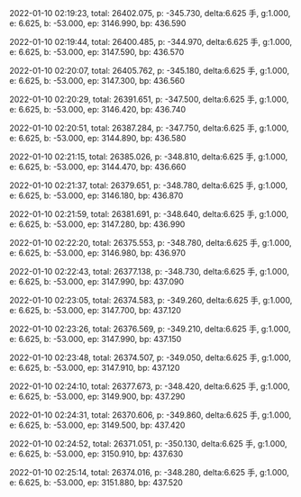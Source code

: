 2022-01-10 02:19:23, total: 26402.075, p: -345.730, delta:6.625 手, g:1.000, e: 6.625, b: -53.000, ep: 3146.990, bp: 436.590

2022-01-10 02:19:44, total: 26400.485, p: -344.970, delta:6.625 手, g:1.000, e: 6.625, b: -53.000, ep: 3147.590, bp: 436.570

2022-01-10 02:20:07, total: 26405.762, p: -345.180, delta:6.625 手, g:1.000, e: 6.625, b: -53.000, ep: 3147.300, bp: 436.560

2022-01-10 02:20:29, total: 26391.651, p: -347.500, delta:6.625 手, g:1.000, e: 6.625, b: -53.000, ep: 3146.420, bp: 436.740

2022-01-10 02:20:51, total: 26387.284, p: -347.750, delta:6.625 手, g:1.000, e: 6.625, b: -53.000, ep: 3144.890, bp: 436.580

2022-01-10 02:21:15, total: 26385.026, p: -348.810, delta:6.625 手, g:1.000, e: 6.625, b: -53.000, ep: 3144.470, bp: 436.660

2022-01-10 02:21:37, total: 26379.651, p: -348.780, delta:6.625 手, g:1.000, e: 6.625, b: -53.000, ep: 3146.180, bp: 436.870

2022-01-10 02:21:59, total: 26381.691, p: -348.640, delta:6.625 手, g:1.000, e: 6.625, b: -53.000, ep: 3147.280, bp: 436.990

2022-01-10 02:22:20, total: 26375.553, p: -348.780, delta:6.625 手, g:1.000, e: 6.625, b: -53.000, ep: 3146.980, bp: 436.970

2022-01-10 02:22:43, total: 26377.138, p: -348.730, delta:6.625 手, g:1.000, e: 6.625, b: -53.000, ep: 3147.990, bp: 437.090

2022-01-10 02:23:05, total: 26374.583, p: -349.260, delta:6.625 手, g:1.000, e: 6.625, b: -53.000, ep: 3147.700, bp: 437.120

2022-01-10 02:23:26, total: 26376.569, p: -349.210, delta:6.625 手, g:1.000, e: 6.625, b: -53.000, ep: 3147.990, bp: 437.150

2022-01-10 02:23:48, total: 26374.507, p: -349.050, delta:6.625 手, g:1.000, e: 6.625, b: -53.000, ep: 3147.910, bp: 437.120

2022-01-10 02:24:10, total: 26377.673, p: -348.420, delta:6.625 手, g:1.000, e: 6.625, b: -53.000, ep: 3149.900, bp: 437.290

2022-01-10 02:24:31, total: 26370.606, p: -349.860, delta:6.625 手, g:1.000, e: 6.625, b: -53.000, ep: 3149.500, bp: 437.420

2022-01-10 02:24:52, total: 26371.051, p: -350.130, delta:6.625 手, g:1.000, e: 6.625, b: -53.000, ep: 3150.910, bp: 437.630

2022-01-10 02:25:14, total: 26374.016, p: -348.280, delta:6.625 手, g:1.000, e: 6.625, b: -53.000, ep: 3151.880, bp: 437.520